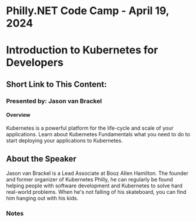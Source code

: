 # Philly.NET Code Camp - April 19, 2024

# Introduction to Kubernetes for Developers

## Short Link to This Content: 

### Presented by: Jason van Brackel

#### Overview
Kubernetes is a powerful platform for the life-cycle and scale of your applications.  Learn about Kubernetes Fundamentals what you need to do to start deploying your applications to Kubernetes.

## About the Speaker

Jason van Brackel is a Lead Associate at Booz Allen Hamilton. The founder and former organizer of Kubernetes Philly, he can regularly be found helping people with software development and Kubernetes to solve hard real-world problems. When he's not falling of his skateboard, you can find him hanging out with his kids.

### Notes
